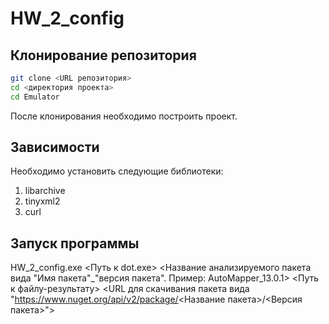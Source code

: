 # HW_2_config
## Клонирование репозитория
```bash
git clone <URL репозитория>
cd <директория проекта>
cd Emulator
```
После клонирования необходимо построить проект.
## Зависимости
Необходимо установить следующие библиотеки:
1. libarchive
2. tinyxml2
3. curl
## Запуск программы
HW_2_config.exe <Путь к dot.exe> <Название анализируемого пакета вида "Имя пакета"_"версия пакета". Пример: AutoMapper_13.0.1> <Путь к файлу-результату> <URL для скачивания пакета вида "https://www.nuget.org/api/v2/package/<Название пакета>/<Версия пакета>">
